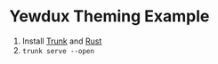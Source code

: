 # Yewdux Theming Example

1. Install [Trunk](https://trunkrs.dev) and [Rust](https://rustup.rs)
2. `trunk serve --open`
